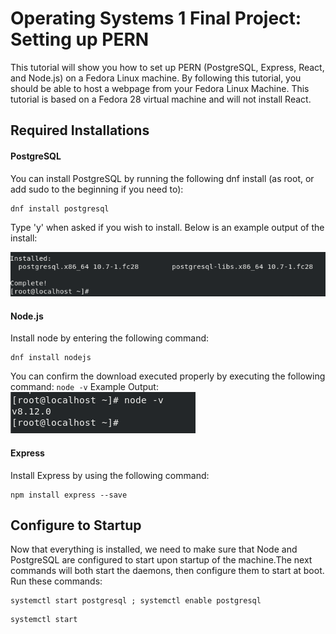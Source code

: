 # Operating Systems 1 Final Project: Setting up PERN
This tutorial will show you how to set up PERN (PostgreSQL, Express, React, and Node.js) on a Fedora Linux machine. 
By following this tutorial, you should be able to host a webpage from your Fedora Linux Machine. This tutorial is based on a Fedora 28 virtual machine and will not install React.
## Required Installations
#### PostgreSQL
You can install PostgreSQL by running the following dnf install (as root, or add sudo to the beginning if you need to):
```
dnf install postgresql
```
Type 'y' when asked if you wish to install. Below is an example output of the install:

![output](post_output.png)

#### Node.js
Install node by entering the following command:
```
dnf install nodejs
```
You can confirm the download executed properly by executing the following command:
``
node -v
``
Example Output:
![node version](node_ver.png)

#### Express
Install Express by using the following command:
```
npm install express --save
```
## Configure to Startup
Now that everything is installed, we need to make sure that Node and PostgreSQL are configured to start upon startup of the machine.The next commands will both start the daemons, then configure them to start at boot. Run these commands:
```
systemctl start postgresql ; systemctl enable postgresql
```
```
systemctl start 
```